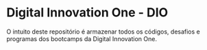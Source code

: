 # Digital Innovation One - DIO

O intuito deste repositório é armazenar todos os códigos, desafios e programas dos bootcamps da Digital Innovation One.
